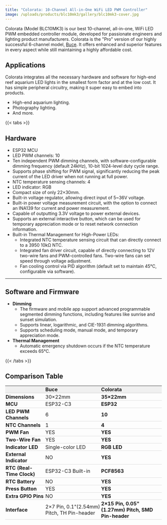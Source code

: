 ```yaml
---
title: "Colorata: 10-Channel All-in-One WiFi LED PWM Controller"
image: /uploads/products/blc10mk3/gallery/blc10mk3-cover.jpg
---
```


Colorata (Model BLC10MK3) is our best 10-channel, all-in-one, WiFi LED PWM embedded controller module, developed for passionate engineers and lighting product manufacturers. Colorata is the "Pro" version of our highly successful 6-channel model, [Buce](./buce). It offers enhanced and superior features in every aspect while still maintaining a highly affordable cost.


## Applications

Colorata integrates all the necessary hardware and software for high-end reef aquarium LED lights in the smallest form factor and at the low cost. It has simple peripheral circuitry, making it super easy to embed into products.

* High-end aquarium lighting.
* Photography lighting.
* And more.

{{< tabs >}}

## Hardware

* ESP32 MCU
* LED PWM channels: 10
* Ten independent PWM dimming channels, with software-configurable dimming frequency (default 24kHz), 10-bit 1024-level duty cycle range.
* Supports phase shifting for PWM signal, significantly reducing the peak current of the LED driver when not running at full power.
* NTC temperature sensing channels: 4
* LED indicator: RGB
* Compact size of only 22×30mm.
* Built-in voltage regulator, allowing direct input of 5~36V voltage.
* Built-in power voltage measurement circuit, with the option to connect an INA139 for current and power measurement.
* Capable of outputting 3.3V voltage to power external devices.
* Supports an external interactive button, which can be used for temporary appreciation mode or to reset network connection information.
* Built-in Thermal Management for High-Power LEDs:
  * Integrated NTC temperature sensing circuit that can directly connect to a 3950 10kΩ NTC.
  * Integrated fan driver circuit, capable of directly connecting to 12V two-wire fans and PWM-controlled fans.
      Two-wire fans can set speed through voltage adjustment.
  * Fan cooling control via PID algorithm (default set to maintain 45°C, configurable via software).

---

## Software and Firmware

* **Dimming**
  * The firmware and mobile app support advanced programmable segmented dimming functions, including features like sunrise and sunset simulation. 
  * Supports linear, logarithmic, and CIE-1931 dimming algorithms.
  * Supports scheduling mode, manual mode, and temporary appreciation mode.
* **Thermal Management**
  * Automatic emergency shutdown occurs if the NTC temperature exceeds 65°C.

{{< /tabs >}}


## Comparison Table

<style>
table {
    border-collapse: collapse;
    width: 100%;
}

th, td {
    border-bottom: 0.04rem solid rgba(0,0,0,0.15);
    padding: 1pt;
}

th {
    background-color: rgba(0,0,0,0.05);;
}

</style>

|  | **Buce** | **Colorata**    |
|:---------------|:-----|:----- |
| **Dimensions** | 30×22mm | **35×22mm** |
| **MCU** | ESP32-C3 | **ESP32** |
| **LED PWM Channels** | 6 | **10** |
| **NTC Channels** | 1 | **4** |
| **PWM Fan** | YES | **YES** |
| **Two-Wire Fan** | YES | **YES** |
| **Indicator LED** | Single-color LED | **RGB LED** |
| **External Indicator** | NO | **YES** |
| **RTC (Real-Time Clock)**  | ESP32-C3 Built-in | **PCF8563**    |
| **RTC Battery**  | NO | **YES**    |
| **Press Button**  | YES | **YES**    |
| **Extra GPIO Pins**  | NO | **YES**    |
| **Interface** | 2×7 Pin, 0.1"(2.54mm) Pitch, TH Pin-header | **2×15 Pin, 0.05"(1.27mm) Pitch, SMD Pin-header** |
